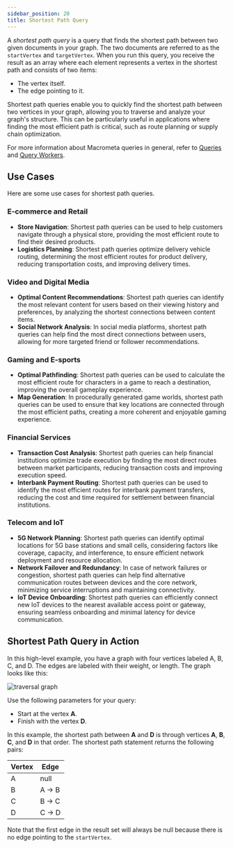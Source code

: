 ```yaml
---
sidebar_position: 20
title: Shortest Path Query
---
```


A _shortest path query_ is a query that finds the shortest path between two given documents in your graph. The two documents are referred to as the `startVertex` and `targetVertex`. When you run this query, you receive the result as an array where each element represents a vertex in the shortest path and consists of two items:

- The vertex itself.
- The edge pointing to it.

Shortest path queries enable you to quickly find the shortest path between two vertices in your graph, allowing you to traverse and analyze your graph's structure. This can be particularly useful in applications where finding the most efficient path is critical, such as route planning or supply chain optimization.

For more information about Macrometa queries in general, refer to [Queries](../../../queries/) and [Query Workers](../../../queryworkers/).

## Use Cases

Here are some use cases for shortest path queries.

### E-commerce and Retail

- **Store Navigation**: Shortest path queries can be used to help customers navigate through a physical store, providing the most efficient route to find their desired products.
- **Logistics Planning**: Shortest path queries optimize delivery vehicle routing, determining the most efficient routes for product delivery, reducing transportation costs, and improving delivery times.

### Video and Digital Media

- **Optimal Content Recommendations**: Shortest path queries can identify the most relevant content for users based on their viewing history and preferences, by analyzing the shortest connections between content items.
- **Social Network Analysis**: In social media platforms, shortest path queries can help find the most direct connections between users, allowing for more targeted friend or follower recommendations.

### Gaming and E-sports

- **Optimal Pathfinding**: Shortest path queries can be used to calculate the most efficient route for characters in a game to reach a destination, improving the overall gameplay experience.
- **Map Generation**: In procedurally generated game worlds, shortest path queries can be used to ensure that key locations are connected through the most efficient paths, creating a more coherent and enjoyable gaming experience.

### Financial Services

- **Transaction Cost Analysis**: Shortest path queries can help financial institutions optimize trade execution by finding the most direct routes between market participants, reducing transaction costs and improving execution speed.
- **Interbank Payment Routing**: Shortest path queries can be used to identify the most efficient routes for interbank payment transfers, reducing the cost and time required for settlement between financial institutions.

### Telecom and IoT

- **5G Network Planning**: Shortest path queries can identify optimal locations for 5G base stations and small cells, considering factors like coverage, capacity, and interference, to ensure efficient network deployment and resource allocation.
- **Network Failover and Redundancy**: In case of network failures or congestion, shortest path queries can help find alternative communication routes between devices and the core network, minimizing service interruptions and maintaining connectivity.
- **IoT Device Onboarding**: Shortest path queries can efficiently connect new IoT devices to the nearest available access point or gateway, ensuring seamless onboarding and minimal latency for device communication.

## Shortest Path Query in Action

In this high-level example, you have a graph with four vertices labeled A, B, C, and D. The edges are labeled with their weight, or length. The graph looks like this:

![traversal graph](/img/graphs/traversal_graph.png)

Use the following parameters for your query:

- Start at the vertex **A**.
- Finish with the vertex **D**.

In this example, the shortest path between **A** and **D** is through vertices **A**, **B**, **C**, and **D** in that order. The shortest path statement returns the following pairs:

| Vertex | Edge  |
|--------|-------|
|    A   | null  |
|    B   | A → B |
|    C   | B → C |
|    D   | C → D |

Note that the first edge in the result set will always be null because there is no edge pointing to the `startVertex`.
